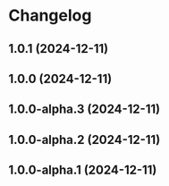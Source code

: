 # Changelog

<!-- You should *NOT* be adding new change log entries to this file.
     You should create a file in the news directory instead.
     For helpful instructions, please see:
     https://6.docs.plone.org/volto/developer-guidelines/contributing.html#create-a-pull-request
-->

<!-- towncrier release notes start -->

## 1.0.1 (2024-12-11)

## 1.0.0 (2024-12-11)

## 1.0.0-alpha.3 (2024-12-11)

## 1.0.0-alpha.2 (2024-12-11)

## 1.0.0-alpha.1 (2024-12-11)
